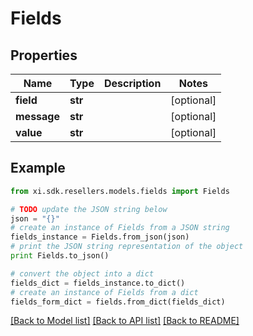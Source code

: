 # Fields


## Properties

Name | Type | Description | Notes
------------ | ------------- | ------------- | -------------
**field** | **str** |  | [optional] 
**message** | **str** |  | [optional] 
**value** | **str** |  | [optional] 

## Example

```python
from xi.sdk.resellers.models.fields import Fields

# TODO update the JSON string below
json = "{}"
# create an instance of Fields from a JSON string
fields_instance = Fields.from_json(json)
# print the JSON string representation of the object
print Fields.to_json()

# convert the object into a dict
fields_dict = fields_instance.to_dict()
# create an instance of Fields from a dict
fields_form_dict = fields.from_dict(fields_dict)
```
[[Back to Model list]](../README.md#documentation-for-models) [[Back to API list]](../README.md#documentation-for-api-endpoints) [[Back to README]](../README.md)


